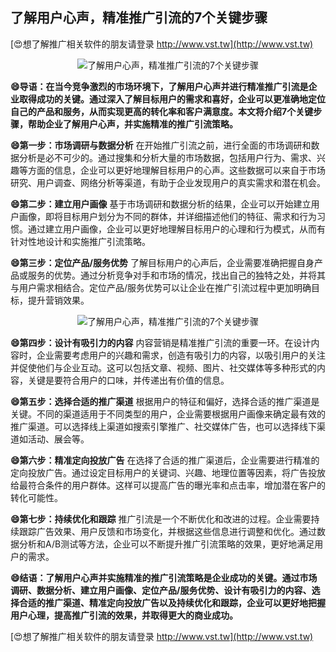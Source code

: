 ## **了解用户心声，精准推广引流的7个关键步骤**

[😍想了解推广相关软件的朋友请登录 http://www.vst.tw](http://www.vst.tw)

 <center><img src="https://vst.tw/MP4/tuiguang/png/2.png" alt="了解用户心声，精准推广引流的7个关键步骤"></center>

**😄导语：在当今竞争激烈的市场环境下，了解用户心声并进行精准推广引流是企业取得成功的关键。通过深入了解目标用户的需求和喜好，企业可以更准确地定位自己的产品和服务，从而实现更高的转化率和客户满意度。本文将介绍7个关键步骤，帮助企业了解用户心声，并实施精准的推广引流策略。**

**😄第一步：市场调研与数据分析**
在开始推广引流之前，进行全面的市场调研和数据分析是必不可少的。通过搜集和分析大量的市场数据，包括用户行为、需求、兴趣等方面的信息，企业可以更好地理解目标用户的心声。这些数据可以来自于市场研究、用户调查、网络分析等渠道，有助于企业发现用户的真实需求和潜在机会。

**😄第二步：建立用户画像**
基于市场调研和数据分析的结果，企业可以开始建立用户画像，即将目标用户划分为不同的群体，并详细描述他们的特征、需求和行为习惯。通过建立用户画像，企业可以更好地理解目标用户的心理和行为模式，从而有针对性地设计和实施推广引流策略。

**😄第三步：定位产品/服务优势**
了解目标用户的心声后，企业需要准确把握自身产品或服务的优势。通过分析竞争对手和市场的情况，找出自己的独特之处，并将其与用户需求相结合。定位产品/服务优势可以让企业在推广引流过程中更加明确目标，提升营销效果。

 <center><img src="https://vst.tw/MP4/tuiguang/png/6.png" alt="了解用户心声，精准推广引流的7个关键步骤"></center>

**😄第四步：设计有吸引力的内容**
内容营销是精准推广引流的重要一环。在设计内容时，企业需要考虑用户的兴趣和需求，创造有吸引力的内容，以吸引用户的关注并促使他们与企业互动。这可以包括文章、视频、图片、社交媒体等多种形式的内容，关键是要符合用户的口味，并传递出有价值的信息。

**😄第五步：选择合适的推广渠道**
根据用户的特征和偏好，选择合适的推广渠道是关键。不同的渠道适用于不同类型的用户，企业需要根据用户画像来确定最有效的推广渠道。可以选择线上渠道如搜索引擎推广、社交媒体广告，也可以选择线下渠道如活动、展会等。

**😄第六步：精准定向投放广告**
在选择了合适的推广渠道后，企业需要进行精准的定向投放广告。通过设定目标用户的关键词、兴趣、地理位置等因素，将广告投放给最符合条件的用户群体。这样可以提高广告的曝光率和点击率，增加潜在客户的转化可能性。

**😄第七步：持续优化和跟踪**
推广引流是一个不断优化和改进的过程。企业需要持续跟踪广告效果、用户反馈和市场变化，并根据这些信息进行调整和优化。通过数据分析和A/B测试等方法，企业可以不断提升推广引流策略的效果，更好地满足用户的需求。

**😄结语：了解用户心声并实施精准的推广引流策略是企业成功的关键。通过市场调研、数据分析、建立用户画像、定位产品/服务优势、设计有吸引力的内容、选择合适的推广渠道、精准定向投放广告以及持续优化和跟踪，企业可以更好地把握用户心理，提高推广引流的效果，并取得更大的商业成功。**

[😍想了解推广相关软件的朋友请登录 http://www.vst.tw](http://www.vst.tw)




